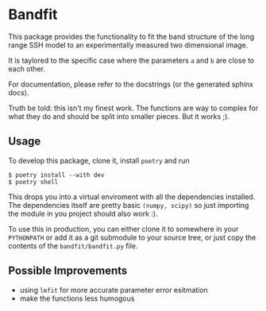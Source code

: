 # Bandfit

This package provides the functionality to fit the band structure of
the long range SSH model to an experimentally measured two dimensional
image.

It is taylored to the specific case where the parameters ``a`` and
``b`` are close to each other.

For documentation, please refer to the docstrings (or the generated
sphinx docs).

Truth be told: this isn't my finest work. The functions are way to
complex for what they do and should be split into smaller pieces. But
it works ;).


## Usage
To develop this package, clone it, install ``poetry`` and run

```shell
$ poetry install --with dev
$ poetry shell
```

This drops you into a virtual enviroment with all the dependencies
installed. The dependencies itself are pretty basic ``(numpy, scipy)``
so just importing the module in you project should also work :).

To use this in production, you can either clone it to somewhere in
your ``PYTHONPATH`` or add it as a git submodule to your source tree,
or just copy the contents of the ``bandfit/bandfit.py`` file.

## Possible Improvements
 - using ``lmfit`` for more accurate parameter error esitmation
 - make the functions less humogous

